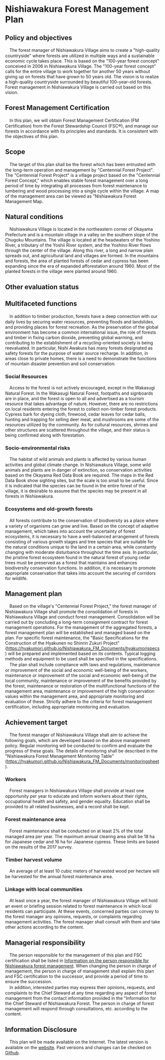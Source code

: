 # Nishiawakura Forest Management Plan

## Policy and objectives
　The forest manager of Nishiawakura Village aims to create a "high-quality countryside" where forests are utilized in multiple ways and a sustainable economic cycle takes place. This is based on the "100-year forest concept" conceived in 2006 in Nishiawakura Village. The "100-year forest concept" calls for the entire village to work together for another 50 years without giving up on forests that have grown to 50 years old. The vision is to realize a high-quality countryside surrounded by beautiful 100-year-old forests. Forest management in Nishiawakura Village is carried out based on this vision.  

## Forest Management Certification
　In this plan, we will obtain Forest Management Certification (FM Certification) from the Forest Stewardship Council (FSC®), and manage our forests in accordance with its principles and standards. It is consistent with the objectives of this plan.  

## Scope
　The target of this plan shall be the forest which has been entrusted with the long-term operation and management by "Centennial Forest Project". The "Centennial Forest Project" is a village project based on the "Centennial Forest Concept," which enables stable forest management over a long period of time by integrating all processes from forest maintenance to lumbering and wood processing into a single cycle within the village. A map of the management area can be viewed as "Nishiawakura Forest Management Map.  

## Natural conditions
　Nishiawakura Village is located in the northeastern corner of Okayama Prefecture and is a mountain village in a valley on the southern slope of the Chugoku Mountains. The village is located at the headwaters of the Yoshino River, a tributary of the Yoshii River system, and the Yoshino River flows through the center of the village. Along this river, a long and narrow plain spreads out, and agricultural land and villages are formed. In the mountains and forests, the area of planted forests of cedar and cypress has been expanding since the era of expanded afforestation around 1960. Most of the planted forests in the village were planted around 1960.  

## Other evaluation status
## Multifaceted functions
　In addition to timber production, forests have a deep connection with our daily lives by securing water resources, preventing floods and landslides, and providing places for forest recreation. As the preservation of the global environment has become a common international issue, the role of forests and timber in fixing carbon dioxide, preventing global warming, and contributing to the establishment of a recycling-oriented society is being reevaluated. In particular, Nishi Awakura has many forests designated as safety forests for the purpose of water source recharge. In addition, in areas close to private homes, there is a need to demonstrate the functions of mountain disaster prevention and soil conservation.  

### Social Resources
　Access to the forest is not actively encouraged, except in the Wakasugi Natural Forest. In the Wakasugi Natural Forest, footpaths and signboards are in place, and the forest is open to all and advertised as a tourism resource that takes advantage of nature. However, there are no restrictions on local residents entering the forest to collect non-timber forest products. Cypress bark for dyeing cloth, firewood, cedar leaves for cedar balls, hunting and trapping for selling deer meat, and mushrooms are some of the resources utilized by the community. As for cultural resources, shrines and other structures are scattered throughout the village, and their status is being confirmed along with forestation.  

### Socio-environmental risks
　The habitat of wild animals and plants is affected by various human activities and global climate change. In Nishiawakura Village, some wild animals and plants are in danger of extinction, so conservation activities based on the Okayama Red Data Book are required. The maps in the Red Data Book show sighting sites, but the scale is too small to be useful. Since it is indicated that the species can be found in the entire forest of the village, it is desirable to assume that the species may be present in all forests in Nishiawakura.  

### Ecosystems and old-growth forests
　All forests contribute to the conservation of biodiversity as a place where a variety of organisms can grow and live. Based on the concept of adaptive management, which takes into account the uncertainty of forest ecosystems, it is necessary to have a well-balanced arrangement of forests consisting of various growth stages and tree species that are suitable for the natural conditions unique to the land in a certain area, while constantly changing with moderate disturbance throughout the time axis. In particular, the pristine forest ecosystem found in the natural forest of young cedar trees must be preserved as a forest that maintains and enhances biodiversity conservation functions. In addition, it is necessary to promote appropriate conservation that takes into account the securing of corridors for wildlife.  

## Management plan
　Based on the village's "Centennial Forest Project," the forest manager of Nishiawakura Village shall promote the consolidation of forests in Nishiawakura Village and conduct forest management. Consolidation will be carried out by concluding a long-term consignment contract for forest management operations. For the management of the aggregated forests, a forest management plan will be established and managed based on the plan. For specific forest maintenance, the "Basic Specifications for the Construction of the Hyakunen no Shinrin Zukuri Project" (https://hyakumori.github.io/Nishiawakura_FM_Documents/hyakumorispecs) will be prepared and implemented based on its contents. Typical logging methods and equipment to be used shall be specified in the specifications.  
　The plan shall include compliance with laws and regulations, maintenance or improvement of the social and economic well-being of the workers, maintenance or improvement of the social and economic well-being of the local community, maintenance or improvement of the benefits provided by the forest, maintenance or restoration of the multifunctional functions of the management area, maintenance or improvement of the high conservation values within the management area, and appropriate monitoring and evaluation of these. Strictly adhere to the criteria for forest management certification, including appropriate monitoring and evaluation.  

## Achievement target
　The forest manager of Nishiawakura Village shall aim to achieve the following goals, which are developed based on the above management policy. Regular monitoring will be conducted to confirm and evaluate the progress of these goals. The details of monitoring shall be described in the "Nishiawakura Forest Management Monitoring Table" (https://hyakumori.github.io/Nishiawakura_FM_Documents/monitoringsheet).  

### Workers
　Forest managers in Nishiawakura Village shall provide at least one opportunity per year to educate and inform workers about their rights, occupational health and safety, and gender equality. Education shall be provided to all related businesses, and a record shall be kept.  

### Forest maintenance area
　Forest maintenance shall be conducted on at least 2% of the total managed area per year. The maximum annual clearing area shall be 18 ha for Japanese cedar and 16 ha for Japanese cypress. These limits are based on the results of the 2017 survey.  

### Timber harvest volume
　An average of at least 10 cubic meters of harvested wood per hectare will be harvested for the annual forest maintenance area.  

### Linkage with local communities
　At least once a year, the forest manager of Nishiawakura Village will hold an event or briefing session related to forest maintenance in which local residents can participate. At these events, concerned parties can convey to the forest manager any opinions, requests, or complaints regarding management activities. The forest manager shall consult with them and take other actions according to the content.  

## Managerial responsibility
　The person responsible for the management of this plan and FSC certification shall be listed in [Information on the person responsible for Nishiawakura forest management](https://hyakumori.github.io/Nishiawakura_FM_Documents/managerinfo). When changing the person in charge of management, the person in charge of management shall explain this plan and FSC certification to the successor, and provide a period of time to ensure the succession.  
　In addition, interested parties may express their opinions, requests, and complaints to the Chief Steward at any time regarding any aspect of forest management from the contact information provided in the "Information for the Chief Steward of Nishiawakura Forest. The person in charge of forest management will respond through consultations, etc. according to the content.  

## Information Disclosure
　This plan will be made available on the Internet. The latest version is available on the [website](https://hyakumori.github.io/Nishiawakura_FM_Documents/forestmanagementplan). Past versions and changes can be checked on [Github](https://github.com/hyakumori/Nishiawakura_FM_Documents/blob/main/forestmanagementplan.md).  
